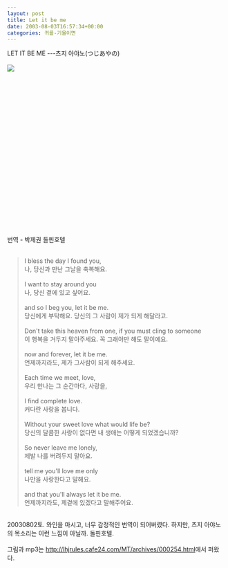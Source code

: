 ```yaml
---
layout: post
title: Let it be me
date: 2003-08-03T16:57:34+00:00
categories: 귀를-기울이면
---
```

LET IT BE ME ---츠지 아야노(つじあやの)<br /><br /><IMG src="http://jinto.pe.kr/mp3/ayano.jpg"><br /><br /><object width="425" height="344"><param name="movie" value="http://www.youtube.com/v/CzhOeu7F95M&amp;hl=ko&amp;fs=1"></param><param name="allowFullScreen" value="true"></param><embed src="http://www.youtube.com/v/CzhOeu7F95M&amp;hl=ko&amp;fs=1" type="application/x-shockwave-flash" allowfullscreen="true" width="425" height="344"></embed></object><br /><br />번역 - 박제권 돌핀호텔<br /><br />
<DIV class=box>
<BLOCKQUOTE>
<DIV class=box>I bless the day I found you,<br />나, 당신과 만난 그날을 축복해요.<br /><br />I want to stay around you<br />나, 당신 곁에 있고 싶어요.<br /><br />and so I beg you, let it be me.<br />당신에게 부탁해요. 당신의 그 사람이 제가 되게 해달라고.<br /><br />Don't take this heaven from one, if you must cling to someone<br />이 행복을 거두지 말아주세요. 꼭 그래야만 해도 말이예요.<br /><br />now and forever, let it be me.<br />언제까지라도, 제가 그사람이 되게 해주세요.<br /><br />Each time we meet, love,<br />우리 만나는 그 순간마다, 사랑을,<br /><br />I find complete love.<br />커다란 사랑을 봅니다.<br /><br />Without your sweet love what would life be?<br />당신의 달콤한 사랑이 없다면 내 생애는 어떻게 되었겠습니까? <br /><br />So never leave me lonely,<br />제발 나를 버려두지 말아요.<br /><br />tell me you'll love me only<br />나만을 사랑한다고 말해요.<br /><br />and that you'll always let it be me.<br />언제까지라도, 제곁에 있겠다고 말해주어요.</DIV></BLOCKQUOTE><br />20030802토. 와인을 마시고, 너무 감정적인 번역이 되어버렸다. 하지만, 츠지 아야노의 목소리는 이런 느낌이 아닐까. 돌핀호텔.<br /><br />그림과 mp3는 <A href="http://lhjrules.cafe24.com/MT/archives/000254.html">http://lhjrules.cafe24.com/MT/archives/000254.html</A>에서 퍼왔다.</DIV>
